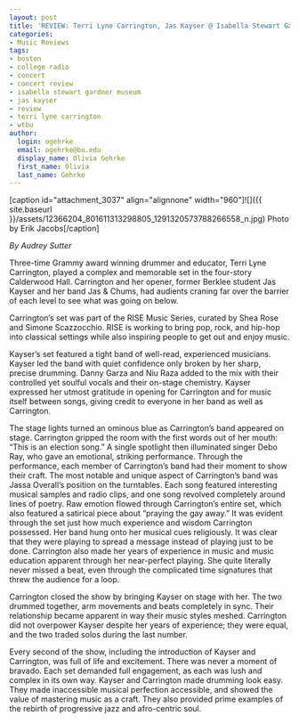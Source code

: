 ```yaml
---
layout: post
title: 'REVIEW: Terri Lyne Carrington, Jas Kayser @ Isabella Stewart Gardner Museum'
categories:
- Music Reviews
tags:
- boston
- college radio
- concert
- concert review
- isabella stewart gardner museum
- jas kayser
- review
- terri lyne carrington
- wtbu
author:
  login: ogehrke
  email: ogehrke@bu.edu
  display_name: Olivia Gehrke
  first_name: Olivia
  last_name: Gehrke
---
```

\[caption id="attachment\_3037" align="alignnone" width="960"\]![]({{ site.baseurl }}/assets/12366204_801611313298805_1291320573788266558_n.jpg) Photo by Erik Jacobs\[/caption\]

_By Audrey Sutter_

Three-time Grammy award winning drummer and educator, Terri Lyne Carrington, played a complex and memorable set in the four-story Calderwood Hall. Carrington and her opener, former Berklee student Jas Kayser and her band Jas & Chums, had audients craning far over the barrier of each level to see what was going on below.

Carrington’s set was part of the RISE Music Series, curated by Shea Rose and Simone Scazzocchio. RISE is working to bring pop, rock, and hip-hop into classical settings while also inspiring people to get out and enjoy music.

Kayser’s set featured a tight band of well-read, experienced musicians. Kayser led the band with quiet confidence only broken by her sharp, precise drumming. Danny Garza and Niu Raza added to the mix with their controlled yet soulful vocals and their on-stage chemistry. Kayser expressed her utmost gratitude in opening for Carrington and for music itself between songs, giving credit to everyone in her band as well as Carrington.

The stage lights turned an ominous blue as Carrington’s band appeared on stage. Carrington gripped the room with the first words out of her mouth: “This is an election song.” A single spotlight then illuminated singer Debo Ray, who gave an emotional, striking performance. Through the performance, each member of Carrington’s band had their moment to show their craft. The most notable and unique aspect of Carrington’s band was Jassa Overall’s position on the turntables. Each song featured interesting musical samples and radio clips, and one song revolved completely around lines of poetry. Raw emotion flowed through Carrington’s entire set, which also featured a satirical piece about “praying the gay away.” It was evident through the set just how much experience and wisdom Carrington possessed. Her band hung onto her musical cues religiously. It was clear that they were playing to spread a message instead of playing just to be done. Carrington also made her years of experience in music and music education apparent through her near-perfect playing. She quite literally never missed a beat, even through the complicated time signatures that threw the audience for a loop.

Carrington closed the show by bringing Kayser on stage with her. The two drummed together, arm movements and beats completely in sync. Their relationship became apparent in way their music styles meshed. Carrington did not overpower Kayser despite her years of experience; they were equal, and the two traded solos during the last number.

Every second of the show, including the introduction of Kayser and Carrington, was full of life and excitement. There was never a moment of bravado. Each set demanded full engagement, as each was lush and complex in its own way. Kayser and Carrington made drumming look easy. They made inaccessible musical perfection accessible, and showed the value of mastering music as a craft. They also provided prime examples of the rebirth of progressive jazz and afro-centric soul.